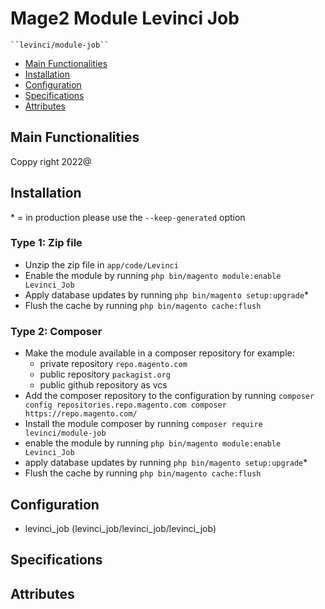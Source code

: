 # Mage2 Module Levinci Job

    ``levinci/module-job``

 - [Main Functionalities](#markdown-header-main-functionalities)
 - [Installation](#markdown-header-installation)
 - [Configuration](#markdown-header-configuration)
 - [Specifications](#markdown-header-specifications)
 - [Attributes](#markdown-header-attributes)


## Main Functionalities
Coppy right 2022@

## Installation
\* = in production please use the `--keep-generated` option

### Type 1: Zip file

 - Unzip the zip file in `app/code/Levinci`
 - Enable the module by running `php bin/magento module:enable Levinci_Job`
 - Apply database updates by running `php bin/magento setup:upgrade`\*
 - Flush the cache by running `php bin/magento cache:flush`

### Type 2: Composer

 - Make the module available in a composer repository for example:
    - private repository `repo.magento.com`
    - public repository `packagist.org`
    - public github repository as vcs
 - Add the composer repository to the configuration by running `composer config repositories.repo.magento.com composer https://repo.magento.com/`
 - Install the module composer by running `composer require levinci/module-job`
 - enable the module by running `php bin/magento module:enable Levinci_Job`
 - apply database updates by running `php bin/magento setup:upgrade`\*
 - Flush the cache by running `php bin/magento cache:flush`


## Configuration

 - levinci_job (levinci_job/levinci_job/levinci_job)


## Specifications




## Attributes



